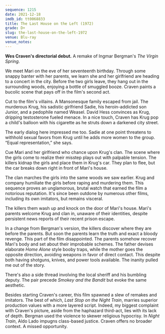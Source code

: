 ```yaml
---
sequence: 1215
date: 2021-12-18
imdb_id: tt0068833
title: The Last House on the Left (1972)
grade: D+
slug: the-last-house-on-the-left-1972
venue: Blu-ray
venue_notes:
---
```


**Wes Craven's directorial debut.** A remake of Ingmar Bergman's <span data-imdb-id="tt0053976">_The Virgin Spring_</span>.

<!-- end -->

We meet Mari on the eve of her seventeenth birthday. Through some snappy banter with her parents, we learn she and her girlfriend are heading to a concert in the city. Before the two girls leave, they hang out in the surrounding woods, enjoying a bottle of smuggled booze. Craven paints a bucolic scene that pays off in the film's second act.

Cut to the film's villains. A Mansonesque family escaped from jail. The murderous Krug, his sadistic girlfriend Sadie, his heroin-addicted son Junior, and a pedophile named Weasel. David Hess convinces as Krug, dripping testosterone fueled menace. In a nice touch, Craven has Krug pop a child's balloon with his cigarette as he struts down a darkened city street.

The early dialog here impressed me too. Sadie at one point threatens to withhold sexual favors from Krug until he adds more women to the group. “Equal representation,” she says.

Cue Mari and her girlfriend who chance upon Krug's clan. The scene where the girls come to realize their misstep plays out with palpable tension. The killers kidnap the girls and place them in Krug's car. They plan to flee, but the car breaks down right in front of Mari's house.

The clan marches the girls into the same woods we saw earlier. Krug and company humiliate the girls before raping and murdering them. This sequence proves an unglamorous, brutal watch that earned the film a notorious reputation. It's since been outdone by numerous other films, including its own imitators, but remains visceral.

The killers them wash up and knock on the door of Mari's house. Mari's parents welcome Krug and clan in, unaware of their identities, despite persistent news reports of their recent prison escape.

In a change from Bergman's version, the killers discover where they are before the parents. But soon the parents learn the truth and exact a bloody revenge. This part of the film disappointed. The parents somehow recover Mari's body and set about their improbable schemes. The father devises elaborate <span data-imdb-id="tt0099785">_Home Alone_</span> style booby traps, while the mother goes the opposite direction, avoiding weapons in favor of direct contact. This despite both having shotguns, knives, and power tools available. The inanity pulled me out of the story.

There's also a side thread involving the local sheriff and his bumbling deputy. The pair precede <span data-imdb-id="tt0076729">_Smokey and the Bandit_</span> but evoke the same aesthetic.

Besides starting Craven's career, this film spawned a slew of remakes and imitators. The best of which, <span data-imdb-id="tt0073836">_Last Stop on the Night Train_</span>, marries superior production values with a more layered script. Indeed, my biggest complaint with Craven's picture, aside from the haphazard third-act, lies with its lack of depth. Bergman used the violence to skewer religious hypocrisy. In _Night Train_, Aldo Lado impugns class-based justice. Craven offers no broader context. A missed opportunity.
